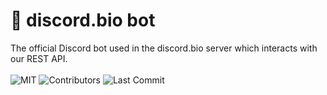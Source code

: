 # 📡 discord.bio bot
The official Discord bot used in the discord.bio server which interacts with our REST API.
<br><br>
![MIT](https://img.shields.io/github/license/discord-bio/bot)
![Contributors](https://img.shields.io/github/contributors/discord-bio/bot)
![Last Commit](https://img.shields.io/github/last-commit/discord-bio/bot)
